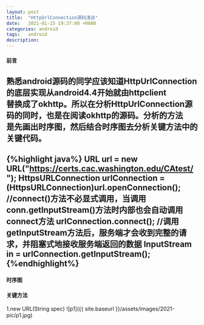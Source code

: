 ```yaml
---
layout: post
title:  "HttpUrlConnection源码浅谈"
date:   2021-01-15 19:37:00 +0800
categories: android
tags:   android
description:
---
```


#### **前言**
熟悉android源码的同学应该知道HttpUrlConnection的底层实现从android4.4开始就由httpclient   
替换成了okhttp。所以在分析HttpUrlConnection源码的同时，也是在阅读okhttp的源码。分析的方法   
是先画出时序图，然后结合时序图去分析关键方法中的关键代码。   
----
{%highlight java%}
URL url = new URL("https://certs.cac.washington.edu/CAtest/");
HttpsURLConnection urlConnection = (HttpsURLConnection)url.openConnection();
//connect()方法不必显式调用，当调用conn.getInputStream()方法时内部也会自动调用connect方法
urlConnection.connect();
//调用getInputStream方法后，服务端才会收到完整的请求，并阻塞式地接收服务端返回的数据
InputStream in = urlConnection.getInputStream();
{%endhighlight%}
---
#### **时序图**

#### **关键方法**
1.new URL(String spec)
![p1]({{ site.baseurl }}/assets/images/2021-pic/p1.jpg)
